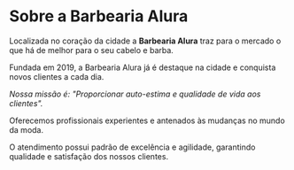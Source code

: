 <h1> Sobre a Barbearia Alura</h1>
<p></p>Localizada no coração da cidade a <strong>Barbearia Alura</strong> traz para o mercado o que há de melhor para o seu cabelo e barba. 
<p></p>Fundada em 2019, a Barbearia Alura já é destaque na cidade e conquista novos clientes a cada dia.<p></p>
<p></p><em>Nossa missão é: "Proporcionar auto-estima e qualidade de vida aos clientes".</em> <p></p>
<p></p>Oferecemos profissionais experientes e antenados às mudanças no mundo da moda.<p></p>
<p></p>O atendimento possui padrão de excelência e agilidade, garantindo qualidade e satisfação dos nossos clientes.<p></p>

